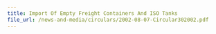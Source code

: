```yaml
---
title: Import Of Empty Freight Containers And ISO Tanks
file_url: /news-and-media/circulars/2002-08-07-Circular302002.pdf
---
```

